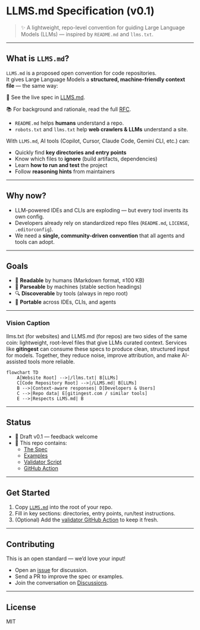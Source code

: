 # LLMS.md Specification (v0.1)

> ✨ A lightweight, repo-level convention for guiding Large Language Models (LLMs) — inspired by `README.md` and `llms.txt`.

---

## What is `LLMS.md`?

`LLMS.md` is a proposed open convention for code repositories.  
It gives Large Language Models a **structured, machine-friendly context file** — the same way:

📄 See the live spec in [LLMS.md](./LLMS.md).

📚 For background and rationale, read the full [RFC](./rfc/0001-llms-md-spec.md).

- `README.md` helps **humans** understand a repo.  
- `robots.txt` and `llms.txt` help **web crawlers & LLMs** understand a site.  

With `LLMS.md`, AI tools (Copilot, Cursor, Claude Code, Gemini CLI, etc.) can:
- Quickly find **key directories and entry points**  
- Know which files to **ignore** (build artifacts, dependencies)  
- Learn **how to run and test** the project  
- Follow **reasoning hints** from maintainers  

---

## Why now?

- LLM-powered IDEs and CLIs are exploding — but every tool invents its own config.  
- Developers already rely on standardized repo files (`README.md`, `LICENSE`, `.editorconfig`).  
- We need a **single, community-driven convention** that all agents and tools can adopt.

---

## Goals

- 📖 **Readable** by humans (Markdown format, ≤100 KB)  
- 🤖 **Parseable** by machines (stable section headings)  
- 🔍 **Discoverable** by tools (always in repo root)  
- 🔄 **Portable** across IDEs, CLIs, and agents  

---

### Vision Caption

llms.txt (for websites) and LLMS.md (for repos) are two sides of the same coin: lightweight, root-level files that give LLMs curated context. Services like **gitingest** can consume these specs to produce clean, structured input for models. Together, they reduce noise, improve attribution, and make AI-assisted tools more reliable.

```mermaid
flowchart TD
    A[Website Root] -->|/llms.txt| B[LLMs]
    C[Code Repository Root] -->|/LLMS.md| B[LLMs]
    B -->|Context-aware responses| D[Developers & Users]
    C -->|Repo data| E[gitingest.com / similar tools]
    E -->|Respects LLMS.md| B
```

---

## Status

- 🚧 Draft v0.1 — feedback welcome  
- 📂 This repo contains:
  - [The Spec](./LLMS.md)  
  - [Examples](./examples/)  
  - [Validator Script](./scripts/validate-llms.js)  
  - [GitHub Action](.github/workflows/validate.yml)  

---

## Get Started

1. Copy [`LLMS.md`](./LLMS.md) into the root of your repo.  
2. Fill in key sections: directories, entry points, run/test instructions.  
3. (Optional) Add the [validator GitHub Action](./.github/workflows/validate.yml) to keep it fresh.  

---

## Contributing

This is an open standard — we’d love your input!  
- Open an [issue](../../issues) for discussion.  
- Send a PR to improve the spec or examples.  
- Join the conversation on [Discussions](../../discussions).  

---

## License

MIT